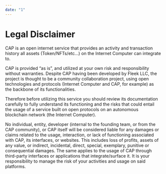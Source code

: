 ```yaml
---
date: "1"
---
```


# Legal Disclaimer

CAP is an open internet service that provides an activity and transaction history all assets (Token/NFTs/etc...) on the Internet Computer can integrate to.

CAP is provided “as is”, and utilized at your own risk and responsibility without warranties. Despite CAP having been developed by Fleek LLC, the project is thought to be a community collaboration project, using open technologies and protocols (Internet Computer and CAP, for example) as the backbone of its functionalities.

Therefore before utilizing this service you should review its documentation carefully to fully understand its functioning and the risks that could entail the usage of a service built on open protocols on an autonomous blockchain network (the Internet Computer).

No individual, entity, developer (internal to the founding team, or from the CAP community), or CAP itself will be considered liable for any damages or claims related to the usage, interaction, or lack of functioning associated with CAP, its interfaces, or websites. This includes loss of profits, assets of any value, or indirect, incidental, direct, special, exemplary, punitive or consequential damages. The same applies to the usage of CAP through third-party interfaces or applications that integrate/surface it. It is your responsibility to manage the risk of your activities and usage on said platforms.